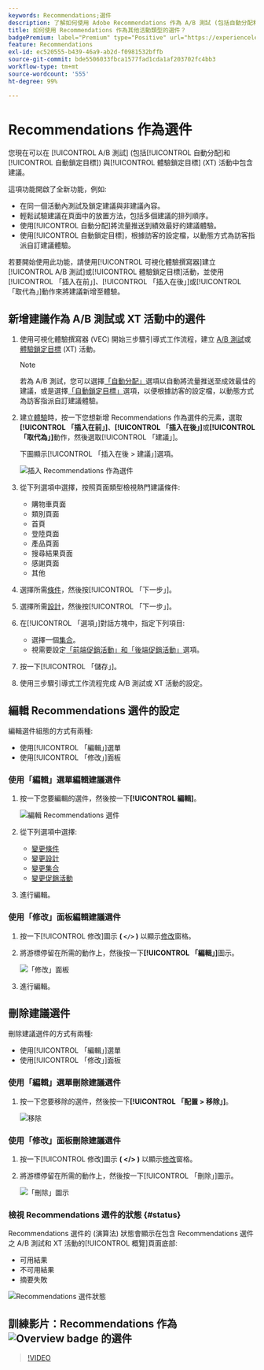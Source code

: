 ```yaml
---
keywords: Recommendations;選件
description: 了解如何使用 Adobe Recommendations 作為 A/B 測試 (包括自動分配和自動鎖定目標) 以及體驗鎖定 (XT) 活動的選件。
title: 如何使用 Recommendations 作為其他活動類型的選件？
badgePremium: label="Premium" type="Positive" url="https://experienceleague.adobe.com/docs/target/using/introduction/intro.html?lang=en#premium newtab=true" tooltip="See what's included in Target Premium."
feature: Recommendations
exl-id: ec520555-b439-46a9-ab2d-f0981532bffb
source-git-commit: bde5506033fbca1577fad1cda1af203702fc4bb3
workflow-type: tm+mt
source-wordcount: '555'
ht-degree: 99%

---
```


# Recommendations 作為選件

您現在可以在 [!UICONTROL A/B 測試] (包括[!UICONTROL 自動分配]和[!UICONTROL 自動鎖定目標]) 與[!UICONTROL 體驗鎖定目標] (XT) 活動中包含建議。

這項功能開啟了全新功能，例如:

* 在同一個活動內測試及鎖定建議與非建議內容。
* 輕鬆試驗建議在頁面中的放置方法，包括多個建議的排列順序。
* 使用[!UICONTROL 自動分配]將流量推送到績效最好的建議體驗。
* 使用[!UICONTROL 自動鎖定目標]，根據訪客的設定檔，以動態方式為訪客指派自訂建議體驗。

若要開始使用此功能，請使用[!UICONTROL 可視化體驗撰寫器]建立 [!UICONTROL A/B 測試]或[!UICONTROL 體驗鎖定目標]活動，並使用[!UICONTROL 「插入在前」]、[!UICONTROL 「插入在後」]或[!UICONTROL 「取代為」]動作來將建議新增至體驗。

## 新增建議作為 A/B 測試或 XT 活動中的選件

1. 使用可視化體驗撰寫器 (VEC) 開始三步驟引導式工作流程，建立 [A/B 測試](/help/main/c-activities/t-test-ab/t-test-create-ab/test-create-ab.md)或[體驗鎖定目標](/help/main/c-activities/t-experience-target/t-xt-create/xt-create.md) (XT) 活動。

   >[!NOTE]
   >
   >若為 A/B 測試，您可以選擇[「自動分配」](/help/main/c-activities/automated-traffic-allocation/automated-traffic-allocation.md)選項以自動將流量推送至成效最佳的建議，或是選擇[「自動鎖定目標」](/help/main/c-activities/auto-target/auto-target-to-optimize.md)選項，以便根據訪客的設定檔，以動態方式為訪客指派自訂建議體驗。

1. 建立[體驗](/help/main/c-experiences/c-visual-experience-composer/viztarget-options.md)時，按一下您想新增 Recommendations 作為選件的元素，選取&#x200B;**[!UICONTROL 「插入在前」]**、**[!UICONTROL 「插入在後」]**&#x200B;或&#x200B;**[!UICONTROL 「取代為」]**&#x200B;動作，然後選取[!UICONTROL 「建議」]。

   下圖顯示[!UICONTROL 「插入在後 > 建議」]選項。

   ![插入 Recommendations 作為選件](/help/main/c-recommendations/assets/replace-after-recommendations.png)

1. 從下列選項中選擇，按照頁面類型檢視熱門建議條件:

   * 購物車頁面
   * 類別頁面
   * 首頁
   * 登陸頁面
   * 產品頁面
   * 搜尋結果頁面
   * 感謝頁面
   * 其他

1. 選擇所需[條件](/help/main/c-recommendations/c-algorithms/algorithms.md)，然後按[!UICONTROL 「下一步」]。
1. 選擇所需[設計](/help/main/c-recommendations/c-design-overview/design-overview.md)，然後按[!UICONTROL 「下一步」]。
1. 在[!UICONTROL 「選項」]對話方塊中，指定下列項目:

   * 選擇一個[集合](/help/main/c-recommendations/c-products/collections.md)。
   * 視需要設定[「前端促銷活動」和「後端促銷活動」](/help/main/c-recommendations/t-create-recs-activity/adding-promotions.md)選項。

1. 按一下[!UICONTROL 「儲存」]。
1. 使用三步驟引導式工作流程完成 A/B 測試或 XT 活動的設定。

## 編輯 Recommendations 選件的設定

編輯選件組態的方式有兩種:

* 使用[!UICONTROL 「編輯」]選單
* 使用[!UICONTROL 「修改」]面板

### 使用「編輯」選單編輯建議選件

1. 按一下您要編輯的選件，然後按一下&#x200B;**[!UICONTROL 編輯]**。

   ![編輯 Recommendations 選件](/help/main/c-recommendations/assets/recs-offer-edit.png)

1. 從下列選項中選擇:

   * [變更條件](/help/main/c-recommendations/c-algorithms/algorithms.md)
   * [變更設計](/help/main/c-recommendations/c-design-overview/design-overview.md)
   * [變更集合](/help/main/c-recommendations/c-products/collections.md)
   * [變更促銷活動](/help/main/c-recommendations/t-create-recs-activity/adding-promotions.md)

1. 進行編輯。

### 使用「修改」面板編輯建議選件

1. 按一下[!UICONTROL 修改]圖示 **( `</>` )** 以顯示[修改](/help/main/c-experiences/c-visual-experience-composer/c-vec-code-editor/vec-code-editor.md)窗格。
1. 將游標停留在所需的動作上，然後按一下&#x200B;**[!UICONTROL 「編輯」]**&#x200B;圖示。

   ![「修改」面板](/help/main/c-recommendations/assets/recs-offer-modifications.png)

1. 進行編輯。

## 刪除建議選件

刪除建議選件的方式有兩種:

* 使用[!UICONTROL 「編輯」]選單
* 使用[!UICONTROL 「修改」]面板

### 使用「編輯」選單刪除建議選件

1. 按一下您要移除的選件，然後按一下&#x200B;**[!UICONTROL 「配置 > 移除」]**。

   ![移除](/help/main/c-recommendations/assets/recs-offer-remove.png)

### 使用「修改」面板刪除建議選件

1. 按一下[!UICONTROL 修改]圖示 **( &lt;/> )** 以顯示[修改](/help/main/c-experiences/c-visual-experience-composer/c-vec-code-editor/vec-code-editor.md)窗格。
1. 將游標停留在所需的動作上，然後按一下[!UICONTROL 「刪除」]圖示。

   ![「刪除」圖示](/help/main/c-recommendations/assets/recs-offer-delete.png)

### 檢視 Recommendations 選件的狀態 {#status}

Recommendations 選件的 (演算法) 狀態會顯示在包含 Recommendations 選件之 A/B 測試和 XT 活動的[!UICONTROL 概覽]頁面底部:

* 可用結果
* 不可用結果
* 摘要失敗

![Recommendations 選件狀態](/help/main/c-recommendations/assets/recs-offer-status.png)

## 訓練影片：Recommendations 作為![Overview badge](/help/main/assets/overview.png) 的選件

>[!VIDEO](https://video.tv.adobe.com/v/28878)
